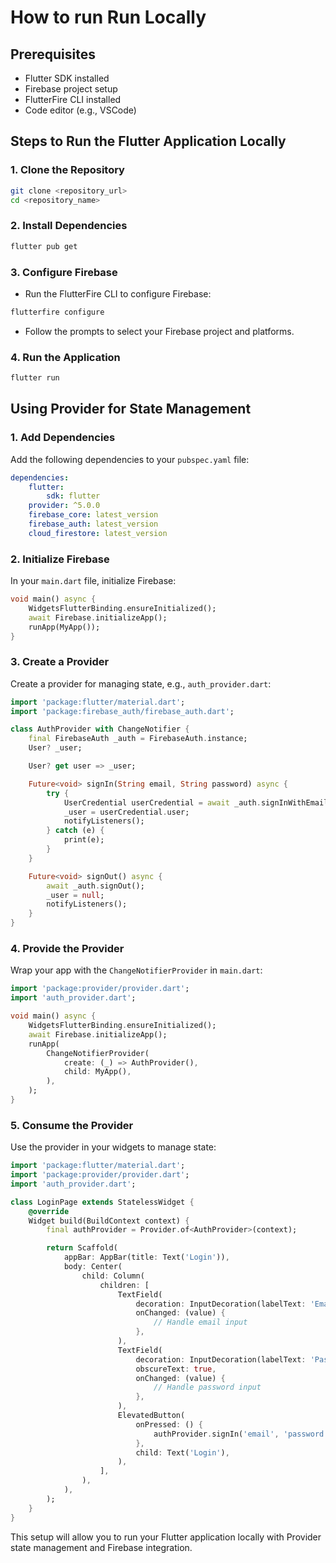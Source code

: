 # How to run Run Locally

## Prerequisites
- Flutter SDK installed
- Firebase project setup
- FlutterFire CLI installed
- Code editor (e.g., VSCode)

## Steps to Run the Flutter Application Locally

### 1. Clone the Repository
```bash
git clone <repository_url>
cd <repository_name>
```

### 2. Install Dependencies
```bash
flutter pub get
```

### 3. Configure Firebase
- Run the FlutterFire CLI to configure Firebase:
```bash
flutterfire configure
```
- Follow the prompts to select your Firebase project and platforms.

### 4. Run the Application
```bash
flutter run
```

## Using Provider for State Management

### 1. Add Dependencies
Add the following dependencies to your `pubspec.yaml` file:
```yaml
dependencies:
    flutter:
        sdk: flutter
    provider: ^5.0.0
    firebase_core: latest_version
    firebase_auth: latest_version
    cloud_firestore: latest_version
```

### 2. Initialize Firebase
In your `main.dart` file, initialize Firebase:
```dart
void main() async {
    WidgetsFlutterBinding.ensureInitialized();
    await Firebase.initializeApp();
    runApp(MyApp());
}
```

### 3. Create a Provider
Create a provider for managing state, e.g., `auth_provider.dart`:
```dart
import 'package:flutter/material.dart';
import 'package:firebase_auth/firebase_auth.dart';

class AuthProvider with ChangeNotifier {
    final FirebaseAuth _auth = FirebaseAuth.instance;
    User? _user;

    User? get user => _user;

    Future<void> signIn(String email, String password) async {
        try {
            UserCredential userCredential = await _auth.signInWithEmailAndPassword(email: email, password: password);
            _user = userCredential.user;
            notifyListeners();
        } catch (e) {
            print(e);
        }
    }

    Future<void> signOut() async {
        await _auth.signOut();
        _user = null;
        notifyListeners();
    }
}
```

### 4. Provide the Provider
Wrap your app with the `ChangeNotifierProvider` in `main.dart`:
```dart
import 'package:provider/provider.dart';
import 'auth_provider.dart';

void main() async {
    WidgetsFlutterBinding.ensureInitialized();
    await Firebase.initializeApp();
    runApp(
        ChangeNotifierProvider(
            create: (_) => AuthProvider(),
            child: MyApp(),
        ),
    );
}
```

### 5. Consume the Provider
Use the provider in your widgets to manage state:
```dart
import 'package:flutter/material.dart';
import 'package:provider/provider.dart';
import 'auth_provider.dart';

class LoginPage extends StatelessWidget {
    @override
    Widget build(BuildContext context) {
        final authProvider = Provider.of<AuthProvider>(context);

        return Scaffold(
            appBar: AppBar(title: Text('Login')),
            body: Center(
                child: Column(
                    children: [
                        TextField(
                            decoration: InputDecoration(labelText: 'Email'),
                            onChanged: (value) {
                                // Handle email input
                            },
                        ),
                        TextField(
                            decoration: InputDecoration(labelText: 'Password'),
                            obscureText: true,
                            onChanged: (value) {
                                // Handle password input
                            },
                        ),
                        ElevatedButton(
                            onPressed: () {
                                authProvider.signIn('email', 'password');
                            },
                            child: Text('Login'),
                        ),
                    ],
                ),
            ),
        );
    }
}
```

This setup will allow you to run your Flutter application locally with Provider state management and Firebase integration.